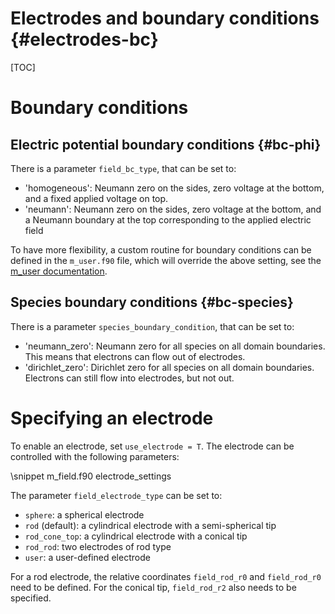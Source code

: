 # Electrodes and boundary conditions {#electrodes-bc}

[TOC]

# Boundary conditions

## Electric potential boundary conditions {#bc-phi}

There is a parameter `field_bc_type`, that can be set to:

* 'homogeneous': Neumann zero on the sides, zero voltage at the bottom, and a fixed applied voltage on top.
* 'neumann': Neumann zero on the sides, zero voltage at the bottom, and a Neumann boundary at the top corresponding to the applied electric field

To have more flexibility, a custom routine for boundary conditions can be defined in the `m_user.f90` file, which will override the above setting, see the [m_user documentation](documentation/m_user.md).

## Species boundary conditions {#bc-species}

There is a parameter `species_boundary_condition`, that can be set to:

* 'neumann_zero': Neumann zero for all species on all domain boundaries. This means that electrons can flow out of electrodes.
* 'dirichlet_zero': Dirichlet zero for all species on all domain boundaries. Electrons can still flow into electrodes, but not out.

# Specifying an electrode

To enable an electrode, set `use_electrode = T`. The electrode can be controlled with the following parameters:

\snippet m_field.f90 electrode_settings

The parameter `field_electrode_type` can be set to:

* `sphere`: a spherical electrode
* `rod` (default): a cylindrical electrode with a semi-spherical tip
* `rod_cone_top`: a cylindrical electrode with a conical tip
* `rod_rod`: two electrodes of rod type
* `user`: a user-defined electrode

For a rod electrode, the relative coordinates `field_rod_r0` and `field_rod_r0` need to be defined. For the conical tip, `field_rod_r2` also needs to be specified.
